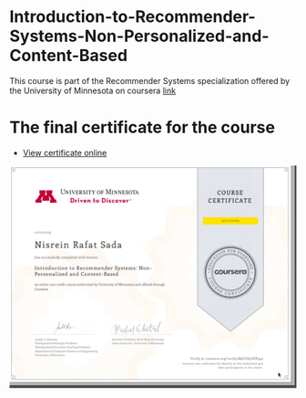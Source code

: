 # Introduction-to-Recommender-Systems-Non-Personalized-and-Content-Based

This course is part of the Recommender Systems specialization offered by the University of Minnesota on coursera [link](https://www.google.com/search?q=Recommender+Systems+specialization+offered+by+the+University+of+Minnesota+on+coursera&oq=Recommender+Systems+specialization+offered+by+the+University+of+Minnesota+on+coursera&aqs=chrome..69i57.2805j0j7&sourceid=chrome&ie=UTF-8)


# The final certificate for the course 
- [View certificate online](https://www.coursera.org/account/accomplishments/certificate/M9CUS5UGP349?utm_medium=certificate&utm_source=link&utm_campaign=copybutton_certificate)

![NisreinSada_Certificate](https://github.com/nesreensada/Introduction-to-Recommender-Systems-Non-Personalized-and-Content-Based/blob/master/Screenshot%20from%202019-11-23%2020-00-59.png)
